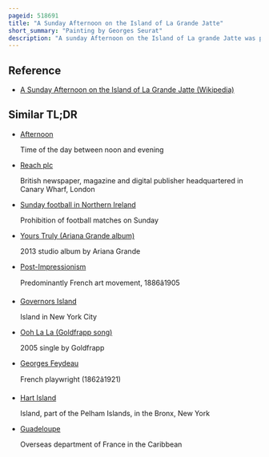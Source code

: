 ```yaml
---
pageid: 518691
title: "A Sunday Afternoon on the Island of La Grande Jatte"
short_summary: "Painting by Georges Seurat"
description: "A sunday Afternoon on the Island of La grande Jatte was painted from 1884 to 1886 and is Georges seurat's most famous Work. A leading Example of Pointillist Technique executed on a large Canvas it is a founding Work of the neoimpressionist Movement. Seurat's Composition includes a Number of Parisians in a Park on the Banks of the Seine. It is held in the collection of the Art Institute of Chicago."
---
```


## Reference

- [A Sunday Afternoon on the Island of La Grande Jatte (Wikipedia)](https://en.wikipedia.org/?curid=518691)

## Similar TL;DR

- [Afternoon](/tldr/en/afternoon)

  Time of the day between noon and evening

- [Reach plc](/tldr/en/reach-plc)

  British newspaper, magazine and digital publisher headquartered in Canary Wharf, London

- [Sunday football in Northern Ireland](/tldr/en/sunday-football-in-northern-ireland)

  Prohibition of football matches on Sunday

- [Yours Truly (Ariana Grande album)](/tldr/en/yours-truly-ariana-grande-album)

  2013 studio album by Ariana Grande

- [Post-Impressionism](/tldr/en/post-impressionism)

  Predominantly French art movement, 1886â1905

- [Governors Island](/tldr/en/governors-island)

  Island in New York City

- [Ooh La La (Goldfrapp song)](/tldr/en/ooh-la-la-goldfrapp-song)

  2005 single by Goldfrapp

- [Georges Feydeau](/tldr/en/georges-feydeau)

  French playwright (1862â1921)

- [Hart Island](/tldr/en/hart-island)

  Island, part of the Pelham Islands, in the Bronx, New York

- [Guadeloupe](/tldr/en/guadeloupe)

  Overseas department of France in the Caribbean
